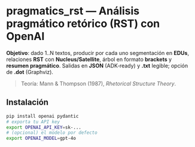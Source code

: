 # pragmatics_rst — Análisis pragmático retórico (RST) con OpenAI

**Objetivo**: dado 1..N textos, producir por cada uno segmentación en **EDUs**, relaciones **RST** con **Nucleus/Satellite**, árbol en formato **brackets** y **resumen pragmático**. Salidas en **JSON** (ADK‑ready) y **.txt** legible; opción de **.dot** (Graphviz).

> Teoría: Mann & Thompson (1987), *Rhetorical Structure Theory*.

## Instalación

```bash
pip install openai pydantic
# exporta tu API key
export OPENAI_API_KEY=sk-...
# (opcional) el modelo por defecto
export OPENAI_MODEL=gpt-4o
